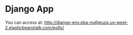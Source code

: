 # Django App
You can access at: http://django-env.eba-nu6jeuzq.us-west-2.elasticbeanstalk.com/polls/
